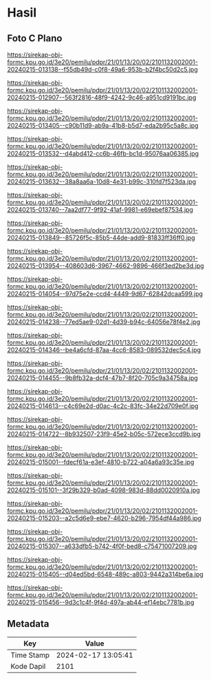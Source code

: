 # Hasil

## Foto C Plano

https://sirekap-obj-formc.kpu.go.id/3e20/pemilu/pdpr/21/01/13/20/02/2101132002001-20240215-013138--f55db49d-c0f8-49a6-953b-b2f4bc50d2c5.jpg

https://sirekap-obj-formc.kpu.go.id/3e20/pemilu/pdpr/21/01/13/20/02/2101132002001-20240215-012907--563f2816-48f9-4242-9c46-a951cd9191bc.jpg

https://sirekap-obj-formc.kpu.go.id/3e20/pemilu/pdpr/21/01/13/20/02/2101132002001-20240215-013405--c90b11d9-ab9a-41b8-b5d7-eda2b95c5a8c.jpg

https://sirekap-obj-formc.kpu.go.id/3e20/pemilu/pdpr/21/01/13/20/02/2101132002001-20240215-013532--d4abd412-cc6b-46fb-bc1d-95076aa06385.jpg

https://sirekap-obj-formc.kpu.go.id/3e20/pemilu/pdpr/21/01/13/20/02/2101132002001-20240215-013632--38a8aa6a-10d8-4e31-b99c-310fd7f523da.jpg

https://sirekap-obj-formc.kpu.go.id/3e20/pemilu/pdpr/21/01/13/20/02/2101132002001-20240215-013740--7aa2df77-9f92-41af-9981-e69ebef87534.jpg

https://sirekap-obj-formc.kpu.go.id/3e20/pemilu/pdpr/21/01/13/20/02/2101132002001-20240215-013849--85726f5c-85b5-44de-add9-81833ff36ff0.jpg

https://sirekap-obj-formc.kpu.go.id/3e20/pemilu/pdpr/21/01/13/20/02/2101132002001-20240215-013954--408603d6-3967-4662-9896-466f3ed2be3d.jpg

https://sirekap-obj-formc.kpu.go.id/3e20/pemilu/pdpr/21/01/13/20/02/2101132002001-20240215-014054--97d75e2e-ccd4-4449-9d67-62842dcaa599.jpg

https://sirekap-obj-formc.kpu.go.id/3e20/pemilu/pdpr/21/01/13/20/02/2101132002001-20240215-014238--77ed5ae9-02d1-4d39-b94c-64056e78f4e2.jpg

https://sirekap-obj-formc.kpu.go.id/3e20/pemilu/pdpr/21/01/13/20/02/2101132002001-20240215-014346--be4a6cfd-87aa-4cc6-8583-089532dec5c4.jpg

https://sirekap-obj-formc.kpu.go.id/3e20/pemilu/pdpr/21/01/13/20/02/2101132002001-20240215-014455--9b8fb32a-dcf4-47b7-8f20-705c9a34758a.jpg

https://sirekap-obj-formc.kpu.go.id/3e20/pemilu/pdpr/21/01/13/20/02/2101132002001-20240215-014613--c4c69e2d-d0ac-4c2c-83fc-34e22d709e0f.jpg

https://sirekap-obj-formc.kpu.go.id/3e20/pemilu/pdpr/21/01/13/20/02/2101132002001-20240215-014722--8b932507-23f9-45e2-b05c-572ece3ccd9b.jpg

https://sirekap-obj-formc.kpu.go.id/3e20/pemilu/pdpr/21/01/13/20/02/2101132002001-20240215-015001--fdecf61a-e3ef-4810-b722-a04a6a93c35e.jpg

https://sirekap-obj-formc.kpu.go.id/3e20/pemilu/pdpr/21/01/13/20/02/2101132002001-20240215-015101--3f29b329-b0ad-4098-983d-88dd0020910a.jpg

https://sirekap-obj-formc.kpu.go.id/3e20/pemilu/pdpr/21/01/13/20/02/2101132002001-20240215-015203--a2c5d6e9-ebe7-4620-b296-7954df44a986.jpg

https://sirekap-obj-formc.kpu.go.id/3e20/pemilu/pdpr/21/01/13/20/02/2101132002001-20240215-015307--a633dfb5-b742-4f0f-bed8-c75471007209.jpg

https://sirekap-obj-formc.kpu.go.id/3e20/pemilu/pdpr/21/01/13/20/02/2101132002001-20240215-015405--d04ed5bd-6548-489c-a803-9442a314be6a.jpg

https://sirekap-obj-formc.kpu.go.id/3e20/pemilu/pdpr/21/01/13/20/02/2101132002001-20240215-015456--9d3c1c4f-9f4d-497a-ab44-ef14ebc7781b.jpg


## Metadata

| Key        | Value               |
| ---------- | ------------------- |
| Time Stamp | 2024-02-17 13:05:41 |
| Kode Dapil | 2101                |



